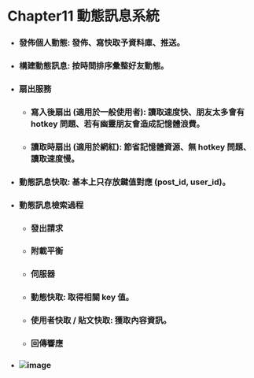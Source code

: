 Chapter11 動態訊息系統
=====
* ### 發佈個人動態: 發佈、寫快取予資料庫、推送。
* ### 構建動態訊息: 按時間排序彙整好友動態。
* ### 扇出服務
    * ### 寫入後扇出 (適用於一般使用者): 讀取速度快、朋友太多會有 hotkey 問題、若有幽靈朋友會造成記憶體浪費。
    * ### 讀取時扇出 (適用於網紅): 節省記憶體資源、無 hotkey 問題、讀取速度慢。
* ### 動態訊息快取: 基本上只存放鍵值對應 (post_id, user_id)。
* ### 動態訊息檢索過程
    * ### 發出請求
    * ### 附載平衡
    * ### 伺服器
    * ### 動態快取: 取得相關 key 值。
    * ### 使用者快取 / 貼文快取: 獲取內容資訊。
    * ### 回傳響應
* ### ![image](https://gitlab.com/ChiangWei/main/-/raw/master/SystemsDesign/Chapter11/SystemArchitectureDiagram.png)
<br />
